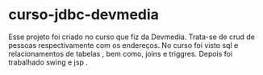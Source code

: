 # curso-jdbc-devmedia
Esse projeto foi criado no curso que fiz da Devmedia. Trata-se de crud de pessoas respectivamente com os endereços.  No curso foi visto sql e relacionamentos de tabelas , bem como, joins e triggres. Depois foi trabalhado swing e jsp .
